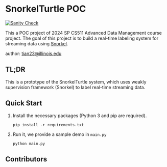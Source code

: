 # SnorkelTurtle POC

[![Sanity Check](https://github.com/t1u4n/snorkel-turtle-poc/actions/workflows/sanity-check.yaml/badge.svg)](https://github.com/t1u4n/snorkel-turtle-poc/actions/workflows/sanity-check.yaml)

This a POC project of 2024 SP CS511 Advanced Data Management course project. The goal of this project is to build a real-time labeling system for streaming data using [Snorkel](https://www.snorkel.org/).

author: [tian23@illinois.edu](mailto:tian23@illinois.edu)

## TL;DR
This is a prototype of the SnorkelTurtle system, which uses weakly supervision framework (Snorkel) to label real-time streaming data.

## Quick Start
1. Install the necessary packages (Python 3 and pip are required).

    ```
    pip install -r requirements.txt
    ```

2. Run it, we provide a sample demo in `main.py`
    ```
    python main.py
    ```

## Contributors

<!-- readme: contributors -start -->
<!-- readme: contributors -end -->